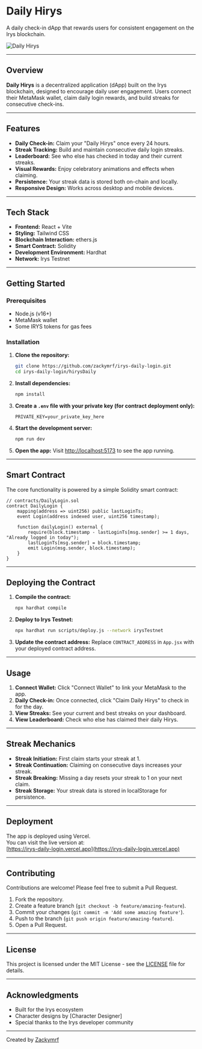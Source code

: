 # Daily Hirys

A daily check-in dApp that rewards users for consistent engagement on the Irys blockchain.

![Daily Hirys](https://img.shields.io/badge/Daily-Hirys-7E46F2?style=for-the-badge&logo=ethereum)

---

## Overview

**Daily Hirys** is a decentralized application (dApp) built on the Irys blockchain, designed to encourage daily user engagement. Users connect their MetaMask wallet, claim daily login rewards, and build streaks for consecutive check-ins.

---

## Features

- **Daily Check-in:** Claim your "Daily Hirys" once every 24 hours.
- **Streak Tracking:** Build and maintain consecutive daily login streaks.
- **Leaderboard:** See who else has checked in today and their current streaks.
- **Visual Rewards:** Enjoy celebratory animations and effects when claiming.
- **Persistence:** Your streak data is stored both on-chain and locally.
- **Responsive Design:** Works across desktop and mobile devices.

---

## Tech Stack

- **Frontend:** React + Vite
- **Styling:** Tailwind CSS
- **Blockchain Interaction:** ethers.js
- **Smart Contract:** Solidity
- **Development Environment:** Hardhat
- **Network:** Irys Testnet

---

## Getting Started

### Prerequisites

- Node.js (v16+)
- MetaMask wallet
- Some IRYS tokens for gas fees

### Installation

1. **Clone the repository:**
   ```bash
   git clone https://github.com/zackymrf/irys-daily-login.git
   cd irys-daily-login/hirysDaily
   ```

2. **Install dependencies:**
   ```bash
   npm install
   ```

3. **Create a `.env` file with your private key (for contract deployment only):**
   ```
   PRIVATE_KEY=your_private_key_here
   ```

4. **Start the development server:**
   ```bash
   npm run dev
   ```

5. **Open the app:**
   Visit [http://localhost:5173](http://localhost:5173) to see the app running.

---

## Smart Contract

The core functionality is powered by a simple Solidity smart contract:

```solidity
// contracts/DailyLogin.sol
contract DailyLogin {
    mapping(address => uint256) public lastLoginTs;
    event Login(address indexed user, uint256 timestamp);

    function dailyLogin() external {
        require(block.timestamp - lastLoginTs[msg.sender] >= 1 days, "Already logged in today");
        lastLoginTs[msg.sender] = block.timestamp;
        emit Login(msg.sender, block.timestamp);
    }
}
```

---

## Deploying the Contract

1. **Compile the contract:**
   ```bash
   npx hardhat compile
   ```

2. **Deploy to Irys Testnet:**
   ```bash
   npx hardhat run scripts/deploy.js --network irysTestnet
   ```

3. **Update the contract address:**
   Replace `CONTRACT_ADDRESS` in `App.jsx` with your deployed contract address.

---

## Usage

1. **Connect Wallet:** Click "Connect Wallet" to link your MetaMask to the app.
2. **Daily Check-in:** Once connected, click "Claim Daily Hirys" to check in for the day.
3. **View Streaks:** See your current and best streaks on your dashboard.
4. **View Leaderboard:** Check who else has claimed their daily Hirys.

---

## Streak Mechanics

- **Streak Initiation:** First claim starts your streak at 1.
- **Streak Continuation:** Claiming on consecutive days increases your streak.
- **Streak Breaking:** Missing a day resets your streak to 1 on your next claim.
- **Streak Storage:** Your streak data is stored in localStorage for persistence.

---

## Deployment

The app is deployed using Vercel.  
You can visit the live version at:  
[https://irys-daily-login.vercel.app](https://irys-daily-login.vercel.app)

---

## Contributing

Contributions are welcome! Please feel free to submit a Pull Request.

1. Fork the repository.
2. Create a feature branch (`git checkout -b feature/amazing-feature`).
3. Commit your changes (`git commit -m 'Add some amazing feature'`).
4. Push to the branch (`git push origin feature/amazing-feature`).
5. Open a Pull Request.

---

## License

This project is licensed under the MIT License - see the [LICENSE](LICENSE) file for details.

---

## Acknowledgments

- Built for the Irys ecosystem
- Character designs by [Character Designer]
- Special thanks to the Irys developer community

---

Created by [Zackymrf](https://github.com/zackymrf)
